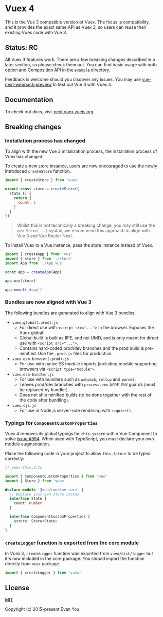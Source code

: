 # Vuex 4

This is the Vue 3 compatible version of Vuex. The focus is compatibility, and it provides the exact same API as Vuex 3, so users can reuse their existing Vuex code with Vue 3.

## Status: RC

All Vuex 3 features work. There are a few breaking changes described in a later section, so please check them out. You can find basic usage with both option and Composition API in the `example` directory.

Feedback is welcome should you discover any issues. You may use [vue-next-webpack-preview](https://github.com/vuejs/vue-next-webpack-preview) to test out Vue 3 with Vuex 4.

## Documentation

To check out docs, visit [next.vuex.vuejs.org](https://next.vuex.vuejs.org/).

## Breaking changes

### Installation process has changed

To align with the new Vue 3 initialization process, the installation process of Vuex has changed.

To create a new store instance, users are now encouraged to use the newly introduced `createStore` function.

```js
import { createStore } from 'vuex'

export const store = createStore({
  state () {
    return {
      count: 1
    }
  }
})
```

> Whilst this is not technically a breaking change, you may still use the `new Store(...)` syntax, we recommend this approach to align with Vue 3 and Vue Router Next.

To install Vuex to a Vue instance, pass the store instance instead of Vuex.

```js
import { createApp } from 'vue'
import { store } from './store'
import App from './App.vue'

const app = createApp(App)

app.use(store)

app.mount('#app')
```

### Bundles are now aligned with Vue 3

The following bundles are generated to align with Vue 3 bundles:

- `vuex.global(.prod).js`
  - For direct use with `<script src="...">` in the browser. Exposes the Vuex global.
  - Global build is built as IIFE, and not UMD, and is only meant for direct use with `<script src="...">`.
  - Contains hard-coded prod/dev branches and the prod build is pre-minified. Use the `.prod.js` files for production.
- `vuex.esm-browser(.prod).js`
  - For use with native ES module imports (including module supporting browsers via `<script type="module">`.
- `vuex.esm-bundler.js`
  - For use with bundlers such as `webpack`, `rollup` and `parcel`.
  - Leaves prod/dev branches with `process.env.NODE_ENV` guards (must be replaced by bundler).
  - Does not ship minified builds (to be done together with the rest of the code after bundling).
- `vuex.cjs.js`
  - For use in Node.js server-side rendering with `require()`.

### Typings for `ComponentCustomProperties`

Vuex 4 removes its global typings for `this.$store` within Vue Component to solve [issue #994](https://github.com/vuejs/vuex/issues/994). When used with TypeScript, you must declare your own module augmentation.

Place the following code in your project to allow `this.$store` to be typed correctly:

```ts
// vuex-shim.d.ts

import { ComponentCustomProperties } from 'vue'
import { Store } from 'vuex'

declare module '@vue/runtime-core' {
  // Declare your own store states.
  interface State {
    count: number
  }

  interface ComponentCustomProperties {
    $store: Store<State>
  }
}
```

### `createLogger` function is exported from the core module

In Vuex 3, `createLogger` function was exported from `vuex/dist/logger` but it's now included in the core package. You should import the function directly from `vuex` package.

```js
import { createLogger } from 'vuex'
```

## License

[MIT](https://github.com/vuejs/vuex/blob/dev/LICENSE)

Copyright (c) 2015-present Evan You
